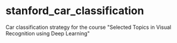 # stanford_car_classification
Car classification strategy for the course "Selected Topics in Visual Recognition using Deep Learning" 
